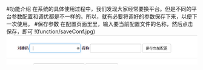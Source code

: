 #功能介绍
在系统的具体使用过程中，我们发现大家经常要换平台。但是不同的平台参数配置和调优都是不一样的。所以，就有必要将调好的参数保存下来，以便下一次使用。
#保存参数
在配置页面里里，输入要当前配置文件的名称，然后点击保存，即可
!(function/saveConf.jpg)![](save.jpg)